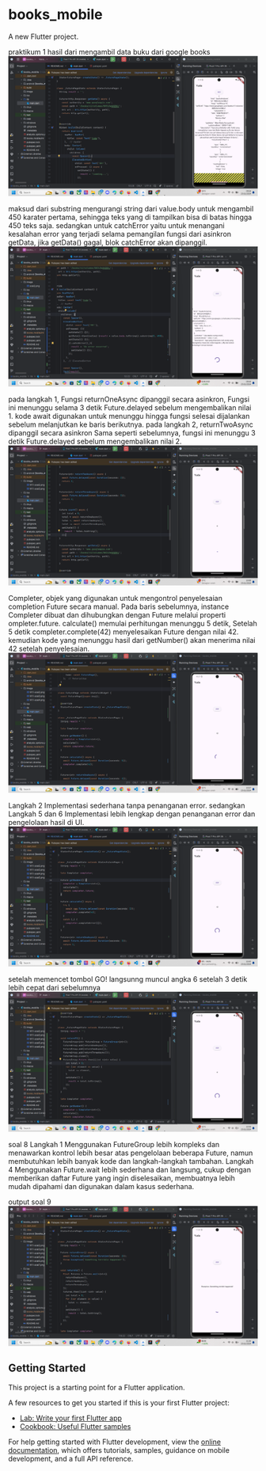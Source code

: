 # books_mobile

A new Flutter project.

praktikum 1 hasil dari mengambil data buku dari google books
![Secreenshot yuda1](image/W11-soal2.png)

maksud dari substring mengurangi string dari value.body untuk mengambil 450 karater pertama,
sehingga teks yang di tampilkan bisa di batas hingga 450 teks saja.
sedangkan untuk catchError yaitu untuk menangani kesalahan error yang terjadi selama pemangilan fungsi dari asinkron getData,
jika getData() gagal, blok catchError akan dipanggil.
![Secreenshot yuda1](image/W11-soal3.png)

pada langkah 1, Fungsi returnOneAsync dipanggil secara asinkron, Fungsi ini menunggu selama 3 detik Future.delayed sebelum mengembalikan nilai 1.
kode await digunakan untuk menunggu hingga fungsi selesai dijalankan sebelum melanjutkan ke baris berikutnya.
pada langkah 2, returnTwoAsync dipanggil secara asinkron Sama seperti sebelumnya, fungsi ini menunggu 3 detik Future.delayed sebelum mengembalikan nilai 2.
![Secreenshot yuda1](image/W11-soal4.png)

Completer, objek yang digunakan untuk mengontrol penyelesaian completion Future secara manual. Pada baris sebelumnya,
instance Completer<int> dibuat dan dihubungkan dengan Future melalui properti ompleter.future.
calculate() memulai perhitungan menunggu 5 detik, Setelah 5 detik completer.complete(42) menyelesaikan Future dengan nilai 42.
kemudian kode yang menunggu hasil dari getNumber() akan menerima nilai 42 setelah penyelesaian.
![Secreenshot yuda1](image/W11-soal5.png)

Langkah 2 Implementasi sederhana tanpa penanganan error.
sedangkan Langkah 5 dan 6 Implementasi lebih lengkap dengan penanganan error dan pengelolaan hasil di UI.
![Secreenshot yuda1](image/W11-soal6.png)

setelah memencet tombol GO! langsunng muncul angka 6 setelah 3 detik lebih cepat dari sebelumnya
![Secreenshot yuda1](image/W11-soal7.png)

soal 8
Langkah 1 Menggunakan FutureGroup lebih kompleks dan menawarkan kontrol lebih besar atas pengelolaan beberapa Future,
namun membutuhkan lebih banyak kode dan langkah-langkah tambahan.
Langkah 4 Menggunakan Future.wait lebih sederhana dan langsung, cukup dengan memberikan daftar Future yang ingin diselesaikan, 
membuatnya lebih mudah dipahami dan digunakan dalam kasus sederhana.

output soal 9
![Secreenshot yuda1](image/W11-soal9.png)

## Getting Started

This project is a starting point for a Flutter application.

A few resources to get you started if this is your first Flutter project:

- [Lab: Write your first Flutter app](https://docs.flutter.dev/get-started/codelab)
- [Cookbook: Useful Flutter samples](https://docs.flutter.dev/cookbook)

For help getting started with Flutter development, view the
[online documentation](https://docs.flutter.dev/), which offers tutorials,
samples, guidance on mobile development, and a full API reference.
